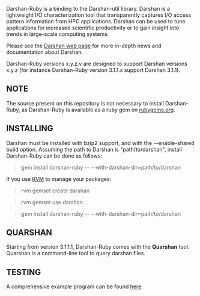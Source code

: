 Darshan-Ruby is a binding to the Darshan-util library.
Darshan is a lightweight I/O characterization tool that transparently
captures I/O access pattern information from HPC applications.
Darshan can be used to tune applications for increased scientific
productivity or to gain insight into trends in large-scale computing
systems.

Please see the 
[Darshan web page](http://www.mcs.anl.gov/research/projects/darshan)
for more in-depth news and documentation about Darshan.

Darshan-Ruby versions x.y.z.v are designed to support Darshan versions x.y.z
(for instance Darshan-Ruby version 3.1.1.x support Darshan 3.1.1).

NOTE
----
 
The source present on this repository is not necessary to install Darshan-Ruby, 
as Darshan-Ruby is available as a ruby gem on [rubygems.org](http://rubygems.org).

INSTALLING 
----------

Darshan must be installed with bzip2 support, and with the --enable-shared 
build option. Assuming the path to Darshan is "path/to/darshan", install 
Darshan-Ruby can be done as follows:

> gem install darshan-ruby -- --with-darshan-dir=path/to/darshan

If you use [RVM](https://rvm.io/) to manage your packages:

> rvm gemset create darshan

> rvm gemset use darshan

> gem install darshan-ruby -- --with-darshan-dir=path/to/darshan

QUARSHAN
--------

Starting from version 3.1.1.1, Darshan-Ruby comes with the **Quarshan** tool.
Quarshan is a command-line tool to query darshan files.

TESTING
-------

A comprehensive example program can be found 
[here](https://xgitlab.cels.anl.gov/darshan/darshan-ruby/blob/master/test/test.rb).
